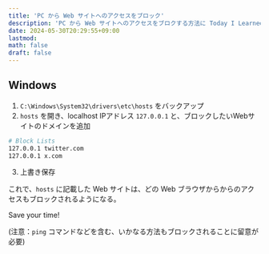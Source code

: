 ```yaml
---
title: 'PC から Web サイトへのアクセスをブロック'
description: 'PC から Web サイトへのアクセスをブロクする方法に Today I Learned ポスト。'
date: 2024-05-30T20:29:55+09:00
lastmod: 
math: false
draft: false
---
```


## Windows

1. ``C:\Windows\System32\drivers\etc\hosts`` をバックアップ
2. ``hosts`` を開き、localhost IPアドレス ``127.0.0.1`` と、ブロックしたいWebサイトのドメインを追加

```bash
# Block Lists
127.0.0.1 twitter.com
127.0.0.1 x.com
```

3. 上書き保存

これで、``hosts`` に記載した Web サイトは、どの Web ブラウザからからのアクセスもブロックされるようになる。

Save your time!

(注意：``ping`` コマンドなどを含む、いかなる方法もブロックされることに留意が必要)